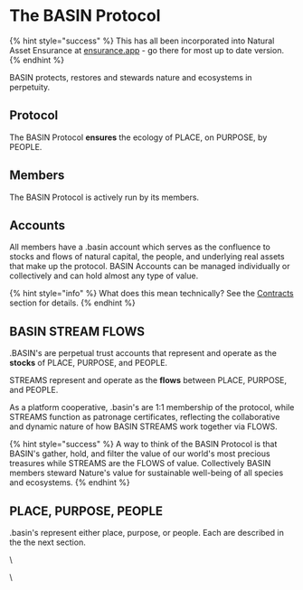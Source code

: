# The BASIN Protocol

{% hint style="success" %}
This has all been incorporated into Natural Asset Ensurance at [ensurance.app](https://ensurance.app/) - go there for most up to date version.
{% endhint %}

BASIN protects, restores and stewards nature and ecosystems in perpetuity.&#x20;

## Protocol&#x20;

The BASIN Protocol **ensures** the ecology of PLACE, on PURPOSE, by PEOPLE.

## Members

The BASIN Protocol is actively run by its members. &#x20;

## Accounts

All members have a .basin account which serves as the confluence to stocks and flows of natural capital, the people, and underlying real assets that make up the protocol. BASIN Accounts can be managed individually or collectively and can hold almost any type of value.

{% hint style="info" %}
What does this mean technically? See the [Contracts](broken-reference) section for details.
{% endhint %}

## BASIN STREAM FLOWS

.BASIN's are perpetual trust accounts that represent and operate as the **stocks** of PLACE, PURPOSE, and PEOPLE. &#x20;

STREAMS represent and operate as the **flows** between PLACE, PURPOSE, and PEOPLE.&#x20;

As a platform cooperative, .basin's are 1:1 membership of the protocol, while STREAMS function as patronage certificates, reflecting the collaborative and dynamic nature of how BASIN STREAMS work together via FLOWS.

{% hint style="success" %}
A way to think of the BASIN Protocol is that BASIN's gather, hold, and filter the value of our world's most precious treasures while STREAMS are the FLOWS of value. Collectively BASIN members steward Nature's value for sustainable well-being of all species and ecosystems.
{% endhint %}

## PLACE, PURPOSE, PEOPLE

.basin's represent either place, purpose, or people.  Each are described in the the next section.

\


\
